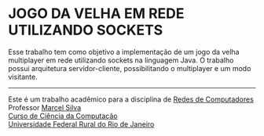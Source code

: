 # JOGO DA VELHA EM REDE UTILIZANDO SOCKETS

Esse trabalho tem como objetivo a implementação de um jogo da velha multiplayer em rede utilizando sockets na linguagem Java. O trabalho possui arquitetura servidor-cliente, possibilitando o multiplayer e um modo visitante.

----
Este é um trabalho acadêmico para a disciplina de [Redes de Computadores](http://www.cc.ufrrj.br/graduacao/disciplinas/im476/)<br>
Professor [Marcel Silva](http://www.cc.ufrrj.br/equipe/marcel-silva/)<br>
[Curso de Ciência da Computação](http://http://www.cc.ufrrj.br)<br>
[Universidade Federal Rural do Rio de Janeiro](http://www.ufrrj.br)

